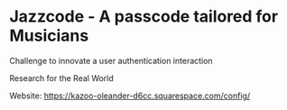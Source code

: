 # Jazzcode - A passcode tailored for Musicians

Challenge to innovate a user authentication interaction

Research for the Real World

Website: https://kazoo-oleander-d6cc.squarespace.com/config/
